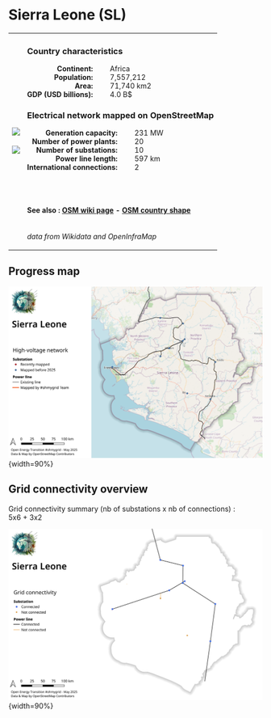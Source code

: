 # Sierra Leone (SL)

<table width="90%">
<tr>
<td>
<img src="https://upload.wikimedia.org/wikipedia/commons/1/17/Flag_of_Sierra_Leone.svg" width="250">
<br><br>
<img src="https://upload.wikimedia.org/wikipedia/commons/7/70/LocationSierraLeone.svg" width="250"></td>
<td>
<h3>Country characteristics</h3>
<div style="display: inline-block;text-align:right;margin-right:30px;font-weight: bold;">
Continent:<br>Population:<br>Area:<br>GDP (USD billions):
</div>
<div style="display: inline-block;">
Africa<br>7,557,212<br>71,740 km2<br>4.0 B$
</div>
<h3>Electrical network mapped on OpenStreetMap</h3>
<div style="display: inline-block;text-align:right;margin-right:30px;font-weight: bold;">Generation capacity:<br>
Number of power plants:<br>
Number of substations:<br>
Power line length:<br>
International connections:<br>
</div>
<div style="display: inline-block;">231 MW<br>
20<br>
10<br>
597 km<br>
2<br>
</div>

<br><br><h4>See also :
<a href="https://wiki.openstreetmap.org/wiki/Power_networks/Sierra Leone" target="_blank">OSM wiki page</a> -
<a href="https://openstreetmap.org/relation/192777" target="_blank">OSM country shape</a>
</h4>

<br><i>data from Wikidata and OpenInfraMap</i>
</td>
</tr>
</table>


## Progress map

![Map](../images/maps_countries/SL/high-voltage-network.png){width=90%}



## Grid connectivity overview

Grid connectivity summary (nb of substations x nb of connections) :<br>5x6 + 3x2

![Map](../images/maps_countries/SL/grid-connectivity.png){width=90%}

